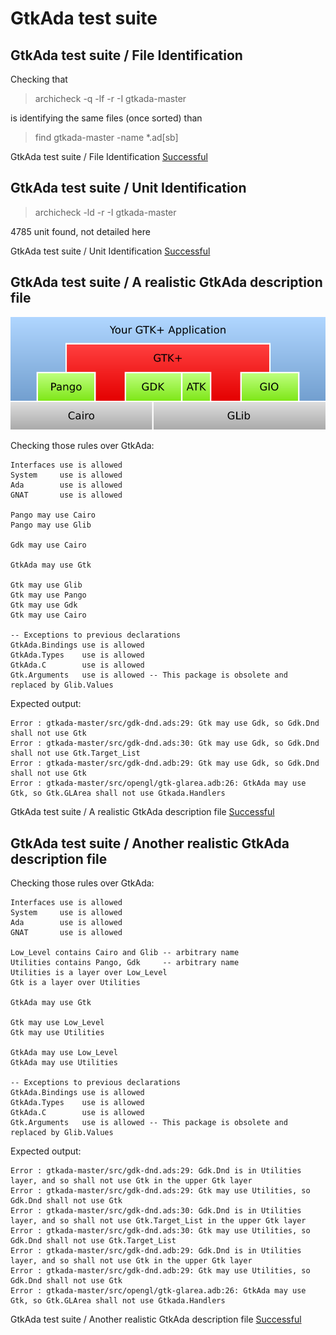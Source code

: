
# GtkAda test suite



##  GtkAda test suite / File Identification

  Checking that

  > archicheck -q -lf -r -I gtkada-master

  is identifying the same files (once sorted) than

  > find gtkada-master -name *.ad[sb]


 GtkAda test suite / File Identification [Successful](tests_status.md#successful)

##  GtkAda test suite / Unit Identification


  > archicheck -ld -r -I gtkada-master

  4785 unit found, not detailed here

 GtkAda test suite / Unit Identification [Successful](tests_status.md#successful)

##  GtkAda test suite / A realistic GtkAda description file


  ![](gtk.png)

  Checking those rules over GtkAda:

```
Interfaces use is allowed
System     use is allowed 
Ada        use is allowed
GNAT       use is allowed

Pango may use Cairo
Pango may use Glib

Gdk may use Cairo

GtkAda may use Gtk 

Gtk may use Glib
Gtk may use Pango
Gtk may use Gdk
Gtk may use Cairo

-- Exceptions to previous declarations
GtkAda.Bindings use is allowed
GtkAda.Types    use is allowed
GtkAda.C        use is allowed
Gtk.Arguments   use is allowed -- This package is obsolete and replaced by Glib.Values
```

  Expected output:

```
Error : gtkada-master/src/gdk-dnd.ads:29: Gtk may use Gdk, so Gdk.Dnd shall not use Gtk
Error : gtkada-master/src/gdk-dnd.ads:30: Gtk may use Gdk, so Gdk.Dnd shall not use Gtk.Target_List
Error : gtkada-master/src/gdk-dnd.adb:29: Gtk may use Gdk, so Gdk.Dnd shall not use Gtk
Error : gtkada-master/src/opengl/gtk-glarea.adb:26: GtkAda may use Gtk, so Gtk.GLArea shall not use Gtkada.Handlers
```


 GtkAda test suite / A realistic GtkAda description file [Successful](tests_status.md#successful)

##  GtkAda test suite / Another realistic GtkAda description file


  Checking those rules over GtkAda:

```
Interfaces use is allowed
System     use is allowed 
Ada        use is allowed
GNAT       use is allowed

Low_Level contains Cairo and Glib -- arbitrary name
Utilities contains Pango, Gdk     -- arbitrary name
Utilities is a layer over Low_Level
Gtk is a layer over Utilities

GtkAda may use Gtk 

Gtk may use Low_Level
Gtk may use Utilities

GtkAda may use Low_Level
GtkAda may use Utilities

-- Exceptions to previous declarations
GtkAda.Bindings use is allowed
GtkAda.Types    use is allowed
GtkAda.C        use is allowed
Gtk.Arguments   use is allowed -- This package is obsolete and replaced by Glib.Values
```

  Expected output:

```
Error : gtkada-master/src/gdk-dnd.ads:29: Gdk.Dnd is in Utilities layer, and so shall not use Gtk in the upper Gtk layer
Error : gtkada-master/src/gdk-dnd.ads:29: Gtk may use Utilities, so Gdk.Dnd shall not use Gtk
Error : gtkada-master/src/gdk-dnd.ads:30: Gdk.Dnd is in Utilities layer, and so shall not use Gtk.Target_List in the upper Gtk layer
Error : gtkada-master/src/gdk-dnd.ads:30: Gtk may use Utilities, so Gdk.Dnd shall not use Gtk.Target_List
Error : gtkada-master/src/gdk-dnd.adb:29: Gdk.Dnd is in Utilities layer, and so shall not use Gtk in the upper Gtk layer
Error : gtkada-master/src/gdk-dnd.adb:29: Gtk may use Utilities, so Gdk.Dnd shall not use Gtk
Error : gtkada-master/src/opengl/gtk-glarea.adb:26: GtkAda may use Gtk, so Gtk.GLArea shall not use Gtkada.Handlers
```


 GtkAda test suite / Another realistic GtkAda description file [Successful](tests_status.md#successful)
